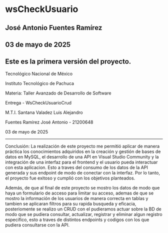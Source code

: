 # wsCheckUsuario
## José Antonio Fuentes Ramírez
## 03 de mayo de 2025
Este es la primera versión del proyecto.
----------------------------------------------------
Tecnológico Nacional de México

Instituto Tecnológico de Pachuca

Materia:  Taller Avanzado de Desarrollo de Software

Entrega - WsCheckUsuarioCrud

M.T.I. Santana Valadez Luis Alejandro

Fuentes Ramírez José Antonio - 21200648

03 de mayo de 2025

---------------------------------------------------
Conclusión: La realización de este proyecto me permitió aplicar de manera práctica los conocimientos adquiridos en la creación y gestión de bases de datos en MySQL, el desarrollo de una API en Visual Studio Community y la integración de una interfaz para el frontend y el usuario pueda interactuar con esta aplicacion. Esto a traves del consumo de los datos de la API generada y sus endpoint de modo de conectar con la interfaz. Por lo tanto, el proyecto fue exitoso y cumplió con los objetivos planteados.

Además, de que al final de este proyecto se mostro los datos de modo que haya un formulario de acceso para limitar su acceso, ademas de que se mostro la información de los usuarios de manera correcta en tablas y tambien se aplicaran filtros para su rapida busqueda y eficacia, posteriomente se realizo un CRUD con el pudieramos actuar sobre la BD de modo que se pudiera consultar, actualizar, registrar y eliminar algun registro especifico, esto a traves de distintos endpoints y codigos con los que pudiera consultarse con la API. 